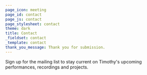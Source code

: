 ```yaml
---
page_icon: meeting
page_id: contact
page_js: contact
page_stylesheet: contact
theme: dark
title: Contact
_fieldset: contact
_template: contact
thank_you_message: Thank you for submission.
---
```

Sign up for the mailing list to stay current on Timothy's upcoming performances, recordings and projects.